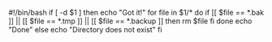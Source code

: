 #!/bin/bash
if [ -d $1 ]
then
echo "Got it!"
for file in $1/*
do
if [[ $file == *.bak ]] || [[ $file == *.tmp ]] || [[ $file == *.backup ]]
then
rm $file
fi
done
echo "Done"
else
echo "Directory does not exist"
fi
